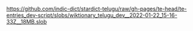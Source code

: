 https://github.com/indic-dict/stardict-telugu/raw/gh-pages/te-head/te-entries_dev-script/slobs/wiktionary_telugu_dev__2022-01-22_15-16-33Z__18MB.slob  
